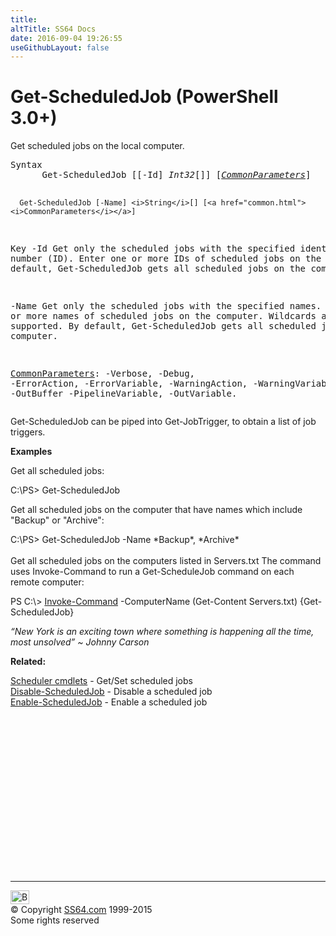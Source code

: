 ```yaml
---
title:
altTitle: SS64 Docs
date: 2016-09-04 19:26:55
useGithubLayout: false
---
```

<!-- #BeginLibraryItem "/Library/head_ps.lbi" --><!-- #EndLibraryItem --><h1>Get-ScheduledJob (PowerShell 3.0+)</h1> 
<p>Get scheduled jobs on the local computer.</p>
<pre>Syntax
      Get-ScheduledJob [[-Id] <i>Int32</i>[]] [<a href="common.html"><i>CommonParameters</i></a>]

      Get-ScheduledJob [-Name] <i>String</i>[] [<a href="common.html"><i>CommonParameters</i></a>]

Key
   -Id
       Get only the scheduled jobs with the specified identification number (ID).
       Enter one or more IDs of scheduled jobs on the computer.
       By default, Get-ScheduledJob gets all scheduled jobs on the computer.

   -Name
       Get only the scheduled jobs with the specified names.
       Enter one or more names of scheduled jobs on the computer. Wildcards are supported.
       By default, Get-ScheduledJob gets all scheduled jobs on the computer.

   <a href="common.html">CommonParameters</a>:
       -Verbose, -Debug, -ErrorAction, -ErrorVariable, -WarningAction, -WarningVariable,
       -OutBuffer -PipelineVariable, -OutVariable.</pre>
<p>Get-ScheduledJob can be piped into Get-JobTrigger, to obtain a list of job triggers.</p>
<p><b>Examples</b></p>
<p>Get all scheduled jobs:</p>
<p><span class="code">C:\PS&gt; Get-ScheduledJob</span></p>
<p>Get all scheduled jobs on the computer that have names which include "Backup" or "Archive":</p>
<p><span class="code"> C:\PS&gt; Get-ScheduledJob -Name *Backup*, *Archive*</span><br>
<br>
Get all scheduled jobs on the computers listed in <span class="code">Servers.txt</span> The command uses       Invoke-Command to run a Get-ScheduleJob command on each remote computer:</p>
<p class="code">PS C:\&gt; <a href="invoke-command.html">Invoke-Command</a> -ComputerName (Get-Content Servers.txt) {Get-ScheduledJob}</p>
<p class="quote"><i>“New York is an exciting town where something is happening all the time, most unsolved” ~  Johnny Carson</i></p><p><b>Related:</b></p>
<p><a href="scheduler.html">Scheduler cmdlets</a> - Get/Set scheduled jobs<br>
<a href="disable-scheduledjob.html">Disable-ScheduledJob</a> - Disable a scheduled job<br>
<a href="enable-scheduledjob.html">Enable-ScheduledJob</a> - Enable a scheduled job</p><!-- #BeginLibraryItem "/Library/foot_ps.lbi" --><p>
<!-- PowerShell300 -->
<ins class="adsbygoogle" style="display:inline-block;width:300px;height:250px" data-ad-client="ca-pub-6140977852749469" data-ad-slot="6253539900"></ins>
<script>
(adsbygoogle = window.adsbygoogle || []).push({});
</script></p>
<hr>
<div id="bl" class="footer"><a href="get-scheduledjob.html#"><img src="../images/top.png" width="30" height="22" alt="Back to the Top"></a></div>
<div id="br" class="footer, tagline">© Copyright <a href="../index.html">SS64.com</a> 1999-2015<br>
Some rights reserved</div><!-- #EndLibraryItem -->

